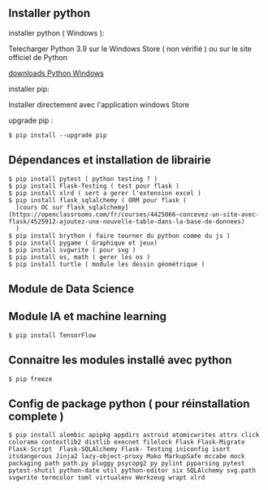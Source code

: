 ## Installer python

installer python ( Windows ):

Telecharger Python 3.9 sur le Windows Store ( non vérifié )
ou sur le site officiel de Python

[downloads Python Windows](https://www.python.org/downloads/windows/)

installer pip:

Installer directement avec l'application windows Store

upgrade pip :


    $ pip install --upgrade pip


## Dépendances et installation de librairie



    $ pip install pytest ( python testing ? )
    $ pip install Flask-Testing ( test pour flask )
    $ pip install xlrd ( sert a gerer l'extension excel )
    $ pip install flask_sqlalchemy ( ORM pour flask (
      [cours OC sur flask_sqlalchemy](https://openclassrooms.com/fr/courses/4425066-concevez-un-site-avec-flask/4525912-ajoutez-une-nouvelle-table-dans-la-base-de-donnees)
      )
    $ pip install brython ( faire tourner du python comme du js )
    $ pip install pygame ( Graphique et jeux)
    $ pip install svgwrite ( pour svg )
    $ pip install os, math ( gerer les os )
    $ pip install turtle ( module les dessin géométrique )

## Module de Data Science


## Module IA et machine learning



    $ pip install TensorFlow

## Connaitre les modules installé avec python

    $ pip freeze

## Config de package python ( pour réinstallation complete )



    $ pip install alembic apipkg appdirs astroid atomicwrites attrs click colorama contextlib2 distlib execnet filelock Flask Flask-Migrate Flask-Script  Flask-SQLAlchemy Flask- Testing iniconfig isort itsdangerous Jinja2 lazy-object-proxy Mako MarkupSafe mccabe mock packaging path path.py pluggy psycopg2 py pylint pyparsing pytest pytest-shutil python-date util python-editor six SQLAlchemy svg.path svgwrite termcolor toml virtualenv Werkzeug wrapt xlrd
